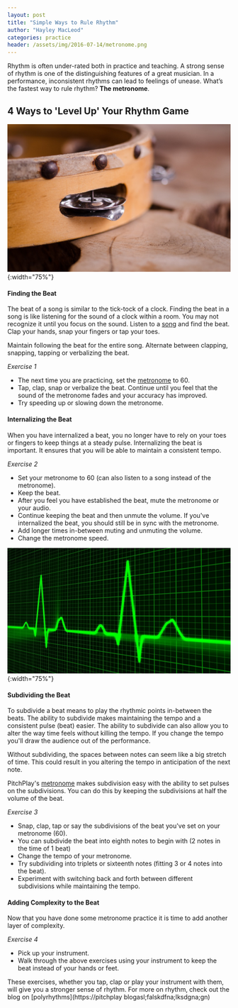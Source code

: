 ```yaml
---
layout: post
title: "Simple Ways to Rule Rhythm"
author: "Hayley MacLeod"
categories: practice
header: /assets/img/2016-07-14/metronome.png
---
```


Rhythm is often under-rated both in practice and teaching. A strong sense of rhythm is one of the distinguishing features of a great musician. In a performance, inconsistent rhythms can lead to feelings of unease. What’s the fastest way to rule rhythm? __The metronome__.

## 4 Ways to 'Level Up' Your Rhythm Game

![](/assets/img/2016-07-14/tambourine.jpg){:width="75%"}

#### Finding the Beat

The beat of a song is similar to the tick-tock of a clock. Finding the beat in a song is like listening for the sound of a clock within a room. You may not recognize it until you focus on the sound. Listen to a [song](https://www.youtube.com/watch?v=DohRa9lsx0Q&list=PLK9Sc5q_4K6aNajVLKtkaAB1JGmKyccf2) and find the beat. Clap your hands, snap your fingers or tap your toes.

Maintain following the beat for the entire song. Alternate between clapping, snapping, tapping or verbalizing the beat.

*Exercise 1*

- The next time you are practicing, set the [metronome](https://pitchplay.io) to 60.
- Tap, clap, snap or verbalize the beat. Continue until you feel that the sound of the metronome fades and your accuracy has improved.
- Try speeding up or slowing down the metronome.

#### Internalizing the Beat

When you have internalized a beat, you no longer have to rely on your toes or fingers to keep things at a steady pulse.  Internalizing the beat is important. It ensures that you will be able to maintain a consistent tempo.

*Exercise 2*

- Set your metronome to 60 (can also listen to a song instead of the metronome).
- Keep the beat.
- After you feel you have established the beat, mute the metronome or your audio.
- Continue keeping the beat and then unmute the volume. If you've internalized the beat, you should still be in sync with the metronome.
- Add longer times in-between muting and unmuting the volume.
- Change the metronome speed.

![](/assets/img/2016-07-14/heartbeat.jpg){:width="75%"}

#### Subdividing the Beat

To subdivide a beat means to play the rhythmic points in-between the beats. The ability to subdivide makes maintaining the tempo and a consistent pulse (beat) easier. The ability to subdivide can also allow you to alter the way time feels without killing the tempo. If you change the tempo you'll draw the audience out of the performance.

Without subdividing, the spaces between notes can seem like a big stretch of time. This could result in you altering the tempo in anticipation of the next note.

PitchPlay's [metronome](https://pitchplay.io) makes subdivision easy with the ability to set pulses on the subdivisions. You can do this by keeping the subdivisions at half the volume of the beat.

*Exercise 3*

- Snap, clap, tap or say the subdivisions of the beat you've set on your metronome (60).
- You can subdivide the beat into eighth notes to begin with (2 notes in the time of 1 beat)
- Change the tempo of your metronome.
- Try subdividing into triplets or sixteenth notes (fitting 3 or 4 notes into the beat).
- Experiment with switching back and forth between different subdivisions while maintaining the tempo.

#### Adding Complexity to the Beat

Now that you have done some metronome practice it is time to add another layer of complexity.

*Exercise 4*

- Pick up your instrument.
- Walk through the above exercises using your instrument to keep the beat instead of your hands or feet.  

These exercises, whether you tap, clap or play your instrument with them, will give you a stronger sense of rhythm. For more on rhythm, check out the blog on [polyrhythms](https://pitchplay blogasl;falskdfna;lksdgna;gn)
